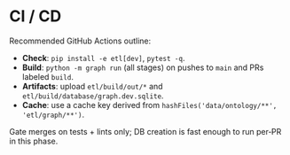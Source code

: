 # CI / CD

Recommended GitHub Actions outline:

- **Check**: `pip install -e etl[dev]`, `pytest -q`.
- **Build**: `python -m graph run` (all stages) on pushes to `main` and PRs labeled `build`.
- **Artifacts**: upload `etl/build/out/*` and `etl/build/database/graph.dev.sqlite`.
- **Cache**: use a cache key derived from `hashFiles('data/ontology/**', 'etl/graph/**')`.

Gate merges on tests + lints only; DB creation is fast enough to run per‑PR in this phase.
